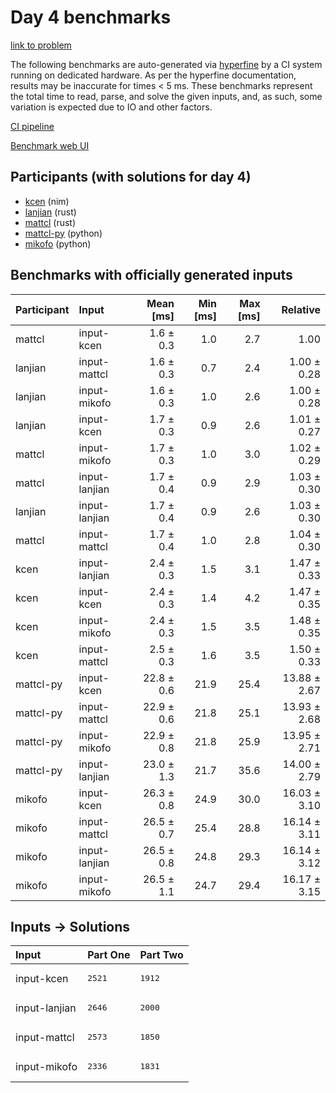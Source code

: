 # Day 4 benchmarks

[link to problem](https://adventofcode.com/2024/day/4)

The following benchmarks are auto-generated via
[hyperfine](https://github.com/sharkdp/hyperfine) by a CI system running on
dedicated hardware. As per the hyperfine documentation, results may be
inaccurate for times < 5 ms. These benchmarks represent the total time to read,
parse, and solve the given inputs, and, as such, some variation is expected due
to IO and other factors.

[CI pipeline](http://ci.papercode.net:8080/teams/main/pipelines/aoc2024)

[Benchmark web UI](https://aoc.ancalagon.black)


## Participants (with solutions for day 4)

- [kcen](https://github.com/kcen/aoc2024) (nim)
- [lanjian](https://github.com/lanjian/aoc-2024) (rust)
- [mattcl](https://github.com/mattcl/aoc2024) (rust)
- [mattcl-py](https://github.com/mattcl/aoc2024-py) (python)
- [mikofo](https://github.com/mikofo/aoc2024) (python)


## Benchmarks with officially generated inputs

| Participant | Input | Mean [ms] | Min [ms] | Max [ms] | Relative |
|:---|:---|---:|---:|---:|---:|
| mattcl | input-kcen | 1.6 ± 0.3 | 1.0 | 2.7 | 1.00 |
| lanjian | input-mattcl | 1.6 ± 0.3 | 0.7 | 2.4 | 1.00 ± 0.28 |
| lanjian | input-mikofo | 1.6 ± 0.3 | 1.0 | 2.6 | 1.00 ± 0.28 |
| lanjian | input-kcen | 1.7 ± 0.3 | 0.9 | 2.6 | 1.01 ± 0.27 |
| mattcl | input-mikofo | 1.7 ± 0.3 | 1.0 | 3.0 | 1.02 ± 0.29 |
| mattcl | input-lanjian | 1.7 ± 0.4 | 0.9 | 2.9 | 1.03 ± 0.30 |
| lanjian | input-lanjian | 1.7 ± 0.4 | 0.9 | 2.6 | 1.03 ± 0.30 |
| mattcl | input-mattcl | 1.7 ± 0.4 | 1.0 | 2.8 | 1.04 ± 0.30 |
| kcen | input-lanjian | 2.4 ± 0.3 | 1.5 | 3.1 | 1.47 ± 0.33 |
| kcen | input-kcen | 2.4 ± 0.3 | 1.4 | 4.2 | 1.47 ± 0.35 |
| kcen | input-mikofo | 2.4 ± 0.3 | 1.5 | 3.5 | 1.48 ± 0.35 |
| kcen | input-mattcl | 2.5 ± 0.3 | 1.6 | 3.5 | 1.50 ± 0.33 |
| mattcl-py | input-kcen | 22.8 ± 0.6 | 21.9 | 25.4 | 13.88 ± 2.67 |
| mattcl-py | input-mattcl | 22.9 ± 0.6 | 21.8 | 25.1 | 13.93 ± 2.68 |
| mattcl-py | input-mikofo | 22.9 ± 0.8 | 21.8 | 25.9 | 13.95 ± 2.71 |
| mattcl-py | input-lanjian | 23.0 ± 1.3 | 21.7 | 35.6 | 14.00 ± 2.79 |
| mikofo | input-kcen | 26.3 ± 0.8 | 24.9 | 30.0 | 16.03 ± 3.10 |
| mikofo | input-mattcl | 26.5 ± 0.7 | 25.4 | 28.8 | 16.14 ± 3.11 |
| mikofo | input-lanjian | 26.5 ± 0.8 | 24.8 | 29.3 | 16.14 ± 3.12 |
| mikofo | input-mikofo | 26.5 ± 1.1 | 24.7 | 29.4 | 16.17 ± 3.15 |


## Inputs -> Solutions

| Input | Part One | Part Two |
|:---|:---|:---|
|input-kcen|<pre>2521</pre>|<pre>1912</pre>|
|input-lanjian|<pre>2646</pre>|<pre>2000</pre>|
|input-mattcl|<pre>2573</pre>|<pre>1850</pre>|
|input-mikofo|<pre>2336</pre>|<pre>1831</pre>|